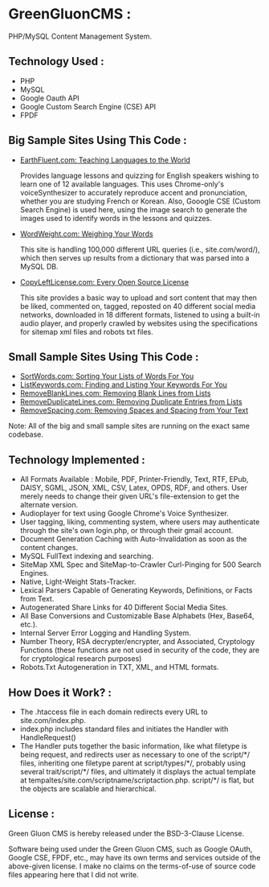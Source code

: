 # GreenGluonCMS :
PHP/MySQL Content Management System.

## Technology Used :
- PHP
- MySQL
- Google Oauth API
- Google Custom Search Engine (CSE) API
- FPDF

## Big Sample Sites Using This Code :
- [EarthFluent.com: Teaching Languages to the World](http://www.earthfluent.com/)

   Provides language lessons and quizzing for English speakers wishing to learn one of 12 available languages.  This uses Chrome-only's voiceSynthesizer to accurately reproduce accent and pronunciation, whether you are studying French or Korean.  Also, Gooogle CSE (Custom Search Engine) is used here, using the image search to generate the images used to identify words in the lessons and quizzes.

- [WordWeight.com: Weighing Your Words](http://www.wordweight.com/)

   This site is handling 100,000 different URL queries (i.e., site.com/word/), which then serves up results from a dictionary that was parsed into a MySQL DB.

- [CopyLeftLicense.com: Every Open Source License](http://www.copyleftlicense.com/)

    This site provides a basic way to upload and sort content that may then be liked, commented on, tagged, reposted on 40 different social media networks, downloaded in 18 different formats, listened to using a built-in audio player, and properly crawled by websites using the specifications for sitemap xml files and robots txt files.

## Small Sample Sites Using This Code :
- [SortWords.com: Sorting Your Lists of Words For You](http://www.sortwords.com/)
- [ListKeywords.com: Finding and Listing Your Keywords For You](http://www.listkeywords.com/)
- [RemoveBlankLines.com: Removing Blank Lines from Lists](http://www.removeblanklines.com/)
- [RemoveDuplicateLines.com: Removing Duplicate Entries from Lists](http://www.removeduplicatelines.com/)
- [RemoveSpacing.com: Removing Spaces and Spacing from Your Text](http://www.removespacing.com/)

Note: All of the big and small sample sites are running on the exact same codebase.

## Technology Implemented :
- All Formats Available : Mobile, PDF, Printer-Friendly, Text, RTF, EPub, DAISY, SGML, JSON, XML, CSV, Latex, OPDS, RDF, and others.  User merely needs to change their given URL's file-extension to get the alternate version.
- Audioplayer for text using Google Chrome's Voice Synthesizer.
- User tagging, liking, commenting system, where users may authenticate through the site's own login.php, or through their gmail account.
- Document Generation Caching with Auto-Invalidation as soon as the content changes.
- MySQL FullText indexing and searching.
- SiteMap XML Spec and SiteMap-to-Crawler Curl-Pinging for 500 Search Engines.
- Native, Light-Weight Stats-Tracker.
- Lexical Parsers Capable of Generating Keywords, Definitions, or Facts from Text.
- Autogenerated Share Links for 40 Different Social Media Sites.
- All Base Conversions and Customizable Base Alphabets (Hex, Base64, etc.).
- Internal Server Error Logging and Handling System.
- Number Theory, RSA decrypter/encrypter, and Associated, Cryptology Functions (these functions are not used in security of the code, they are for cryptological research purposes)
- Robots.Txt Autogeneration in TXT, XML, and HTML formats.

## How Does it Work? :
- The .htaccess file in each domain redirects every URL to site.com/index.php.
- index.php includes standard files and initiates the Handler with HandleRequest()
- The Handler puts together the basic information, like what filetype is being request, and redirects user as necessary to one of the script/\*/ files, inheriting one filetype parent at script/types/\*/, probably using several trait/script/\*/ files, and ultimately it displays the actual template at tempaltes/site.com/scriptname/scriptaction.php.  script/\*/ is flat, but the objects are scalable and hierarchical.

## License :
Green Gluon CMS is hereby released under the BSD-3-Clause License.

Software being used under the Green Gluon CMS, such as Google OAuth, Google CSE, FPDF, etc., may have its own terms and services outside of the above-given license.  I make no claims on the terms-of-use of source code files appearing here that I did not write.

